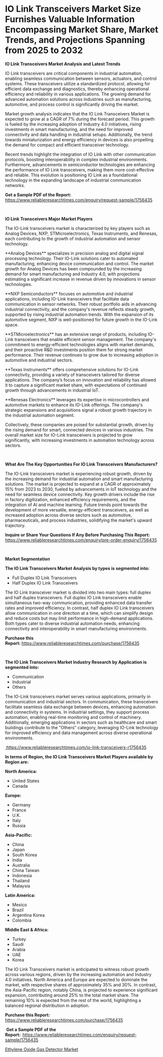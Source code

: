 <p><h1>IO Link Transceivers Market Size Furnishes Valuable Information Encompassing Market Share, Market Trends, and Projections Spanning from 2025 to 2032</h1></p><p><strong>IO Link Transceivers Market Analysis and Latest Trends</strong></p>
<p><p>IO Link transceivers are critical components in industrial automation, enabling seamless communication between sensors, actuators, and control systems. These transceivers utilize a standardized protocol, allowing for efficient data exchange and diagnostics, thereby enhancing operational efficiency and reliability in various applications. The growing demand for advanced automation solutions across industries such as manufacturing, automotive, and process control is significantly driving the market.</p><p>Market growth analysis indicates that the IO Link Transceivers Market is expected to grow at a CAGR of 7% during the forecast period. This growth is fueled by the increasing adoption of Industry 4.0 initiatives, rising investments in smart manufacturing, and the need for improved connectivity and data handling in industrial setups. Additionally, the trend towards miniaturization and energy efficiency in devices is also propelling the demand for compact and efficient transceiver technology.</p><p>Recent trends highlight the integration of IO Link with other communication protocols, boosting interoperability in complex industrial environments. Furthermore, advancements in semiconductor technologies are enhancing the performance of IO Link transceivers, making them more cost-effective and reliable. This evolution is positioning IO Link as a foundational technology in the expanding landscape of industrial communication networks.</p></p>
<p><strong>Get a Sample PDF of the Report:&nbsp;</strong> <a href="https://www.reliableresearchtimes.com/enquiry/request-sample/1756435?utm_campaign=3088&utm_medium=2&utm_source=Github&utm_content=ia&utm_term=06042025&utm_id=io-link-transceivers">https://www.reliableresearchtimes.com/enquiry/request-sample/1756435</a></p>
<p>&nbsp;</p>
<p><strong>IO Link Transceivers Major Market Players</strong></p>
<p><p>The IO-Link transceivers market is characterized by key players such as Analog Devices, NXP, STMicroelectronics, Texas Instruments, and Renesas, each contributing to the growth of industrial automation and sensor technology.</p><p>**Analog Devices** specializes in precision analog and digital signal processing technology. Their IO-Link solutions cater to automated manufacturing, enhancing device communication and control. The market growth for Analog Devices has been compounded by the increasing demand for smart manufacturing and Industry 4.0, with projections estimating a significant increase in revenue driven by innovations in sensor technologies.</p><p>**NXP Semiconductors** focuses on automotive and industrial applications, including IO-Link transceivers that facilitate data communication in sensor networks. Their robust portfolio aids in advancing industrial connectivity, and the company's revenue reflects steady growth, supported by rising industrial automation trends. With the expansion of its automotive segment, NXP is well-positioned for future growth in the IO-Link space.</p><p>**STMicroelectronics** has an extensive range of products, including IO-Link transceivers that enable efficient sensor management. The company's commitment to energy-efficient technologies aligns with market demands, and their proactive R&D investments position them for strong market performance. Their revenue continues to grow due to increasing adoption in automotive and industrial sectors.</p><p>**Texas Instruments** offers comprehensive solutions for IO-Link connectivity, providing a variety of transceivers tailored for diverse applications. The company’s focus on innovation and reliability has allowed it to capture a significant market share, with expectations of continued growth through advancements in industrial IoT.</p><p>**Renesas Electronics** leverages its expertise in microcontrollers and automotive markets to enhance its IO-Link offerings. The company's strategic expansions and acquisitions signal a robust growth trajectory in the industrial automation segment.</p><p>Collectively, these companies are poised for substantial growth, driven by the rising demand for smart, connected devices in various industries. The overall market size for IO-Link transceivers is projected to grow significantly, with increasing investments in automation technology across sectors.</p></p>
<p>&nbsp;</p>
<p><strong>What Are The Key Opportunities For IO Link Transceivers Manufacturers?</strong></p>
<p><p>The IO-Link transceivers market is experiencing robust growth, driven by the increasing demand for industrial automation and smart manufacturing solutions. The market is projected to expand at a CAGR of approximately 15% from 2023 to 2030, fueled by advancements in IoT technology and the need for seamless device connectivity. Key growth drivers include the rise in factory digitization, enhanced efficiency requirements, and the integration of AI and machine learning. Future trends point towards the development of more versatile, energy-efficient transceivers, as well as increased adoption across diverse sectors such as automotive, pharmaceuticals, and process industries, solidifying the market's upward trajectory.</p></p>
<p><strong>Inquire or Share Your Questions If Any Before Purchasing This Report:</strong> <a href="https://www.reliableresearchtimes.com/enquiry/pre-order-enquiry/1756435?utm_campaign=3088&utm_medium=2&utm_source=Github&utm_content=ia&utm_term=06042025&utm_id=io-link-transceivers">https://www.reliableresearchtimes.com/enquiry/pre-order-enquiry/1756435</a></p>
<p>&nbsp;</p>
<p><strong>Market Segmentation</strong></p>
<p><strong>The IO Link Transceivers Market Analysis by types is segmented into:</strong></p>
<p><ul><li>Full Duplex IO Link Transceivers</li><li>Half Duplex IO Link Transceivers</li></ul></p>
<p><p>The IO Link transceiver market is divided into two main types: full duplex and half duplex transceivers. Full duplex IO Link transceivers enable simultaneous two-way communication, providing enhanced data transfer rates and improved efficiency. In contrast, half duplex IO Link transceivers allow communication in one direction at a time, which can simplify design and reduce costs but may limit performance in high-demand applications. Both types cater to diverse industrial automation needs, enhancing connectivity and interoperability in smart manufacturing environments.</p></p>
<p><strong>Purchase this Report:&nbsp;</strong><a href="https://www.reliableresearchtimes.com/purchase/1756435?utm_campaign=3088&utm_medium=2&utm_source=Github&utm_content=ia&utm_term=06042025&utm_id=io-link-transceivers">https://www.reliableresearchtimes.com/purchase/1756435</a></p>
<p>&nbsp;</p>
<p><strong>The IO Link Transceivers Market Industry Research by Application is segmented into:</strong></p>
<p><ul><li>Communication</li><li>Industrial</li><li>Others</li></ul></p>
<p><p>The IO-Link transceivers market serves various applications, primarily in communication and industrial sectors. In communication, these transceivers facilitate seamless data exchange between devices, enhancing automation and connectivity in systems. In industrial settings, they support process automation, enabling real-time monitoring and control of machinery. Additionally, emerging applications in sectors such as healthcare and smart buildings contribute to the "Others" category, leveraging IO-Link technology for improved efficiency and data management across diverse operational environments.</p></p>
<p><a href="https://www.reliableresearchtimes.com/io-link-transceivers-r1756435?utm_campaign=3088&utm_medium=2&utm_source=Github&utm_content=ia&utm_term=06042025&utm_id=io-link-transceivers">&nbsp;https://www.reliableresearchtimes.com/io-link-transceivers-r1756435</a></p>
<p><strong>In terms of Region, the IO Link Transceivers Market Players available by Region are:</strong></p>
<p>
    <p> <strong> North America: </strong>
        <ul>
            <li>United States</li>
            <li>Canada</li>
        </ul>
        </p> 
    <p> <strong> Europe: </strong>
        <ul>
            <li>Germany</li>
            <li>France</li>
            <li>U.K.</li>
            <li>Italy</li>
            <li>Russia</li>
        </ul>
        </p> 
    <p> <strong> Asia-Pacific: </strong>
        <ul>
            <li>China</li>
            <li>Japan</li>
            <li>South Korea</li>
            <li>India</li>
            <li>Australia</li>
            <li>China Taiwan</li>
            <li>Indonesia</li>
            <li>Thailand</li>
            <li>Malaysia</li>
        </ul>
        </p> 
    <p> <strong> Latin America: </strong>
        <ul>
            <li>Mexico</li>
            <li>Brazil</li>
            <li>Argentina Korea</li>
            <li>Colombia</li>
        </ul>
        </p> 
    <p> <strong> Middle East & Africa: </strong>
        <ul>
            <li>Turkey</li>
            <li>Saudi</li>
            <li>Arabia</li>
            <li>UAE</li>
            <li>Korea</li>
        </ul>
    </p>
    </p>
<p><p>The IO Link Transceivers market is anticipated to witness robust growth across various regions, driven by the increasing automation and Industry 4.0 initiatives. North America and Europe are expected to dominate the market, with respective shares of approximately 35% and 30%. In contrast, the Asia-Pacific region, notably China, is projected to experience significant expansion, contributing around 25% to the total market share. The remaining 10% is expected from the rest of the world, highlighting a balanced regional distribution in adoption.</p></p>
<p><strong>Purchase this Report: </strong><a href="https://www.reliableresearchtimes.com/purchase/1756435?utm_campaign=3088&utm_medium=2&utm_source=Github&utm_content=ia&utm_term=06042025&utm_id=io-link-transceivers">https://www.reliableresearchtimes.com/purchase/1756435</a></p>
<p>&nbsp;<strong>Get a Sample PDF of the Report:&nbsp;&nbsp;</strong><a href="https://www.reliableresearchtimes.com/enquiry/request-sample/1756435?utm_campaign=3088&utm_medium=2&utm_source=Github&utm_content=ia&utm_term=06042025&utm_id=io-link-transceivers">https://www.reliableresearchtimes.com/enquiry/request-sample/1756435</a></p>
<p><strong></strong></p>
<p><p><a href="https://github.com/dushornerfe/Market-Research-Report-List-1/blob/main/ethylene-oxide-gas-detector-market.md?utm_campaign=3088&utm_medium=2&utm_source=Github&utm_content=ia&utm_term=06042025&utm_id=io-link-transceivers">Ethylene Oxide Gas Detector Market</a></p></p>
